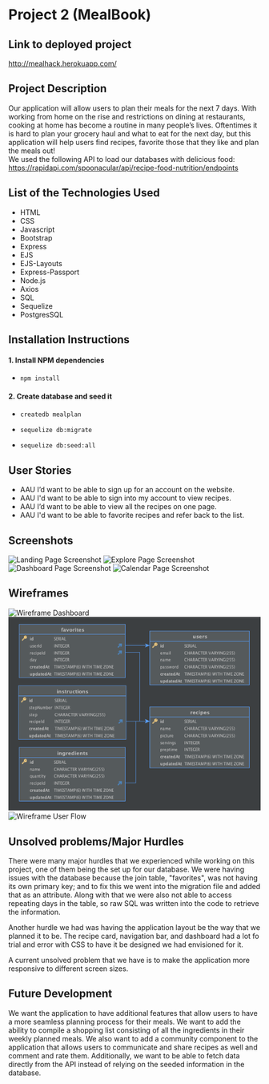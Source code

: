 # Project 2 (MealBook)

## Link to deployed project
http://mealhack.herokuapp.com/

## Project Description
Our application will allow users to plan their meals for the next 7 days. With working from home on the rise and restrictions on dining at restaurants, cooking at home has become a routine in many people’s lives. Oftentimes it is hard to plan your grocery haul and what to eat for the next day, but this application will help users find recipes, favorite those that they like and plan the meals out!  
We used the following API to load our databases with delicious food: https://rapidapi.com/spoonacular/api/recipe-food-nutrition/endpoints

## List of the Technologies Used
* HTML
* CSS
* Javascript
* Bootstrap
* Express
* EJS
* EJS-Layouts
* Express-Passport
* Node.js
* Axios
* SQL
* Sequelize
* PostgresSQL

## Installation Instructions
#### 1. Install NPM dependencies

- `npm install`

#### 2. Create database and seed it
- `createdb mealplan`

- `sequelize db:migrate`

- `sequelize db:seed:all`

## User Stories

* AAU I’d want to be able to sign up for an account on the website.
* AAU I'd want to be able to sign into my account to view recipes.
* AAU I’d want to be able to view all the recipes on one page.
* AAU I'd want to be able to favorite recipes and refer back to the list.

## Screenshots

![Landing Page Screenshot](/public/img/landing.png)
![Explore Page Screenshot](/public/img/explore.png)
![Dashboard Page Screenshot](/public/img/dashboard.png)
![Calendar Page Screenshot](/public/img/calendar.png)
 
## Wireframes

![Wireframe Dashboard](/public/img/wireframeDashboard.png)
![Wireframe Database](/public/img/wireframeDatabase.png)
![Wireframe User Flow](https://drive.google.com/file/d/15T7mIUySI98h_MO3xABhITxptgTHwOvn/view?usp=sharing)


## Unsolved problems/Major Hurdles

There were many major hurdles that we experienced while working on this project, one of them being the set up for our database. We were having issues with the database because the join table, "favorites", was not having its own primary key; and to fix this we went into the migration file and added that as an attribute. Along with that we were also not able to access repeating days in the table, so raw SQL was written into the code to retrieve the information.

Another hurdle we had was having the application layout be the way that we planned it to be. The recipe card, navigation bar, and dashboard had a lot fo trial and error with CSS to have it be designed we had envisioned for it. 

A current unsolved problem that we have is to make the application more responsive to different screen sizes. 

## Future Development

We want the application to have additional features that allow users to have a more seamless planning process for their meals. We want to add the ability to compile a shopping list consisting of all the ingredients in their weekly planned meals. We also want to add a community component to the application that allows users to communicate and share recipes as well and comment and rate them. Additionally, we want to be able to fetch data directly from the API instead of relying on the seeded information in the database.
